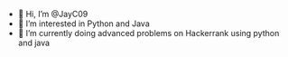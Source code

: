 - 👋 Hi, I’m @JayC09
- 👀 I’m interested in Python and Java
- 🌱 I’m currently doing advanced problems on Hackerrank using python and java

<!---
JayC09/JayC09 is a ✨ special ✨ repository because its `README.md` (this file) appears on your GitHub profile.
You can click the Preview link to take a look at your changes.
--->
